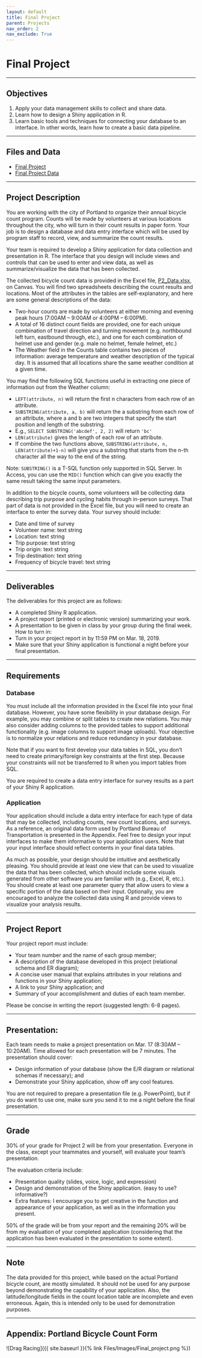 ```yaml
---
layout: default
title: Final Project
parent: Projects
nav_order: 2
nav_exclude: True
---
```


# Final Project

---

## Objectives

1.	Apply your data management skills to collect and share data.
2.	Learn how to design a Shiny application in R.
3.	Learn basic tools and techniques for connecting your database to an interface. In other words, learn how to create a basic data pipeline.  

---

## Files and Data
* <a href="{{ site.baseurl }}/Files/Projects/Final Project.pdf"><i class='fa fa-file-pdf-o'></i> Final Project </a>
* <a href="{{ site.baseurl }}/Files/Projects/Final Project Data.xlsx"><i class='fa fa-table'></i> Final Project Data </a>

---

## Project Description
You are working with the city of Portland to organize their annual bicycle count program. Counts will be made by volunteers at various locations throughout the city, who will turn in their count results in paper form. Your job is to design a database and data entry interface which will be used by program staff to record, view, and summarize the count results.

Your team is required to develop a Shiny application for data collection and presentation in R. The interface that you design will include views and controls that can be used to enter and view data, as well as summarize/visualize the data that has been collected.

The collected bicycle count data is provided in the Excel file, [P2_Data.xlsx](https://canvas.uw.edu/courses/1353510/files/folder/Projects/Final%20Project), on Canvas. You will find two spreadsheets describing the count results and locations. Most of the attributes in the tables are self-explanatory, and here are some general descriptions of the data:
*	Two-hour counts are made by volunteers at either morning and evening peak hours (7:00AM – 9:00AM or 4:00PM – 6:00PM). 
*	A total of 16 distinct count fields are provided, one for each unique combination of travel direction and turning movement (e.g. northbound left turn, eastbound through, etc.), and one for each combination of helmet use and gender (e.g. male no helmet, female helmet, etc.)
*	The Weather field in the Counts table contains two pieces of information: average temperature and weather description of the typical day. It is assumed that all locations share the same weather condition at a given time.

You may find the following SQL functions useful in extracting one piece of information out from the Weather column:

*	`LEFT(attribute, n)` will return the first n characters from each row of an attribute.
*	`SUBSTRING(attribute, a, b)` will return the a substring from each row of an attribute, where a and b are two integers that specify the start position and length of the substring.
*	E.g., `SELECT SUBSTRING('abcdef', 2, 2)` will return `'bc'`
*	`LEN(attribute)` gives the length of each row of an attribute.
*	If combine the two functions above, `SUBSTRING(attribute, n, LEN(attribute)+1-n)` will give you a substring that starts from the n-th character all the way to the end of the string.

Note: `SUBSTRING()` is a T-SQL function only supported in SQL Server. In Access, you can use the `MID()` function which can give you exactly the same result taking the same input parameters.

In addition to the bicycle counts, some volunteers will be collecting data describing trip purpose and cycling habits through in-person surveys. That part of data is not provided in the Excel file, but you will need to create an interface to enter the survey data. Your survey should include:
*	Date and time of survey
*	Volunteer name: text string
*	Location: text string
*	Trip purpose: text string
*	Trip origin: text string
*	Trip destination: text string
*	Frequency of bicycle travel: text string

---

## Deliverables
The deliverables for this project are as follows:
*	A completed Shiny R application.
*	A project report (printed or electronic version) summarizing your work. 
*	A presentation to be given in class by your group during the final week.
How to turn in:
*	Turn in your project report in by 11:59 PM on Mar. 18, 2019.
*	Make sure that your Shiny application is functional a night before your final presentation.

---

## Requirements

### Database
You must include all the information provided in the Excel file into your final database. However, you have some flexibility in your database design. For example, you may combine or split tables to create new relations. You may also consider adding columns to the provided tables to support additional functionality (e.g. image columns to support image uploads). Your objective is to normalize your relations and reduce redundancy in your database.

Note that if you want to first develop your data tables in SQL, you don’t need to create primary/foreign key constraints at the first step. Because your constraints will not be transferred to R when you import tables from SQL.

You are required to create a data entry interface for survey results as a part of your Shiny R application.

### Application
Your application should include a data entry interface for each type of data that may be collected, including counts, new count locations, and surveys. As a reference, an original data form used by Portland Bureau of Transportation is presented in the Appendix. Feel free to design your input interfaces to make them informative to your application users. Note that your input interface should reflect contents in your final data tables.

As much as possible, your design should be intuitive and aesthetically pleasing. You should provide at least one view that can be used to visualize the data that has been collected, which should include some visuals generated from other software you are familiar with (e.g., Excel, R, etc.). You should create at least one parameter query that allow users to view a specific portion of the data based on their input. Optionally, you are encouraged to analyze the collected data using R and provide views to visualize your analysis results.

---

## Project Report
Your project report must include:
*	Your team number and the name of each group member;
*	A description of the database developed in this project (relational schema and ER diagram);
*	A concise user manual that explains attributes in your relations and functions in your Shiny application; 
*	A link to your Shiny application; and
*	Summary of your accomplishment and duties of each team member.

Please be concise in writing the report (suggested length: 6-8 pages).

---

## Presentation:
Each team needs to make a project presentation on Mar. 17 (8:30AM – 10:20AM). Time allowed for each presentation will be 7 minutes. The presentation should cover:
*	Design information of your database (show the E/R diagram or relational schemas if necessary); and
*	Demonstrate your Shiny application, show off any cool features.

You are not required to prepare a presentation file (e.g. PowerPoint), but if you do want to use one, make sure you send it to me a night before the final presentation.

---

## Grade
30% of your grade for Project 2 will be from your presentation. Everyone in the class, except your teammates and yourself, will evaluate your team’s presentation.

The evaluation criteria include:
*	Presentation quality (slides, voice, logic, and expression)
*	Design and demonstration of the Shiny application. (easy to use? informative?)
*	Extra features: I encourage you to get creative in the function and appearance of your application, as well as in the information you present.

50% of the grade will be from your report and the remaining 20% will be from my evaluation of your completed application (considering that the application has been evaluated in the presentation to some extent).

---

## Note
The data provided for this project, while based on the actual Portland bicycle count, are mostly simulated. It should not be used for any purpose beyond demonstrating the capability of your application. Also, the latitude/longitude fields in the count location table are incomplete and even erroneous. Again, this is intended only to be used for demonstration purposes.

---

## Appendix: Portland Bicycle Count Form

![Drag Racing]({{ site.baseurl }}{% link Files/Images/Final_project.png %})

